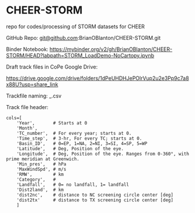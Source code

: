 # CHEER-STORM
repo for codes/processing of STORM datasets for CHEER

GitHub Repo: git@github.com:BrianOBlanton/CHEER-STORM.git

Binder Notebook: 
https://mybinder.org/v2/gh/BrianOBlanton/CHEER-STORM/HEAD?labpath=STORM_LoadDemo-NoCartopy.ipynb

Draft track files in CoPe Google Drive: 

https://drive.google.com/drive/folders/1dPeUHDHJePOlrVup2u2e3Pp9c7a8x88U?usp=share_link

Trackfile naming: 
<Region>_<Climate>_<EnsembleSetNumber>_<AbsoluteStormNumber>.csv


Track file header: 
```
cols=[
    'Year',       # Starts at 0
    'Month', 
    'TC_number',  # For every year; starts at 0.
    'Time_step',  # 3-hr, For every TC; starts at 0.
    'Basin_ID',   # 0=EP, 1=NA, 2=NI, 3=SI, 4=SP, 5=WP
    'Latitude',   # Deg, Position of the eye.
    'Longitude',  # Deg, Position of the eye. Ranges from 0-360°, with prime meridian at Greenwich.
    'Min_pres',   # hPa
    'MaxWindSpd', # m/s
    'RMW',        # km
    'Category',   #
    'Landfall',   # 0= no landfall, 1= landfall
    'Dist2land',  # km
    'dist2nc',    # distance to NC screening circle center [deg]
    'dist2tx'     # distance to TX screening circle center [deg]
    ]
```

